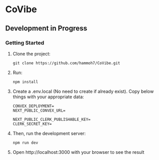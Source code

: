 # CoVibe
## Development in Progress

### Getting Started
1. Clone the project:
   ```
   git clone https://github.com/hammoh7/CoVibe.git
   ```
2. Run:
   ```
   npm install
   ```
3. Create a .env.local (No need to create if already exist). Copy below things with your appropriate data:
   ```
   CONVEX_DEPLOYMENT=
   NEXT_PUBLIC_CONVEX_URL=

   NEXT_PUBLIC_CLERK_PUBLISHABLE_KEY=
   CLERK_SECRET_KEY=
   ```
4. Then, run the development server:
   ```
   npm run dev
   ```
5. Open http://localhost:3000 with your browser to see the result
